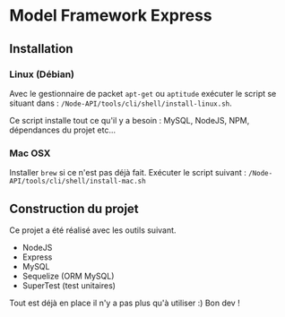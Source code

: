 # Model Framework Express## Installation### Linux (Débian)Avec le gestionnaire de packet `apt-get` ou `aptitude` exécuter le script se situant dans : `/Node-API/tools/cli/shell/install-linux.sh`.Ce script installe tout ce qu'il y a besoin : MySQL, NodeJS, NPM, dépendances du projet etc...### Mac OSXInstaller `brew` si ce n'est pas déjà fait.Exécuter le script suivant : `/Node-API/tools/cli/shell/install-mac.sh`## Construction du projetCe projet a été réalisé avec les outils suivant.* NodeJS* Express* MySQL* Sequelize (ORM MySQL)* SuperTest (test unitaires)Tout est déjà en place il n'y a pas plus qu'à utiliser :)Bon dev !